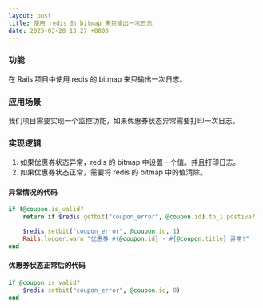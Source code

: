 ```yaml
---
layout: post
title: 使用 redis 的 bitmap 来只输出一次日志
date: 2025-03-28 13:27 +0800
---
```

### 功能
在 Rails 项目中使用 redis 的 bitmap 来只输出一次日志。

### 应用场景
我们项目需要实现一个监控功能，如果优惠券状态异常需要打印一次日志。
### 实现逻辑
1. 如果优惠券状态异常，redis 的 bitmap 中设置一个值。并且打印日志。
2. 如果优惠券状态正常，需要将 redis 的 bitmap 中的值清除。

#### 异常情况的代码
``` ruby
if !@coupon.is_valid?
    return if $redis.getbit("coupon_error", @coupon.id).to_i.postive?

    $redis.setbit("coupon_error", @coupon.id, 1)
    Rails.logger.warn "优惠券 #{@coupon.id} - #{@coupon.title} 异常!"
end
```

#### 优惠券状态正常后的代码
``` ruby
if @coupon.is_valid?
    $redis.setbit("coupon_error", @coupon.id, 0)
end
```

